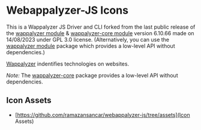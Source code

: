 # Webappalyzer-JS Icons

This is a Wappalyzer JS Driver and CLI forked from the last public release of the
[wappalyzer module](https://www.npmjs.com/package/wappalyzer/v/6.10.66?activeTab=code) & [wappalyzer-core module](https://www.npmjs.com/package/wappalyzer-core/v/6.10.66?activeTab=code) version
6.10.66 made on 14/08/2023 under GPL 3.0 license. (Alternatively, you can use the [wappalyzer module](https://snyk.io/advisor/npm-package/wappalyzer) package which provides a low-level API without dependencies.)

[Wappalyzer](https://www.wappalyzer.com/) indentifies technologies on websites.

*Note:* The [wappalyzer-core](https://www.npmjs.com/package/wappalyzer-core) package provides a low-level API without dependencies.

## Icon Assets

- [https://github.com/ramazansancar/webappalyzer-js/tree/assets](Icon Assets)
